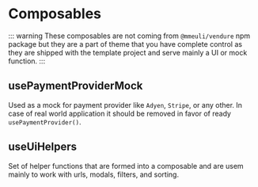 # Composables

::: warning
These composables are not coming from `@mmeuli/vendure` npm package but they are a part of theme that you have complete control as they are shipped with the template project and serve mainly a UI or mock function.
:::

## usePaymentProviderMock

Used as a mock for payment provider like `Adyen`, `Stripe`, or any other. In case of real world application it should be removed in favor of ready `usePaymentProvider()`.

## useUiHelpers

Set of helper functions that are formed into a composable and are usem mainly to work with urls, modals, filters, and sorting.
